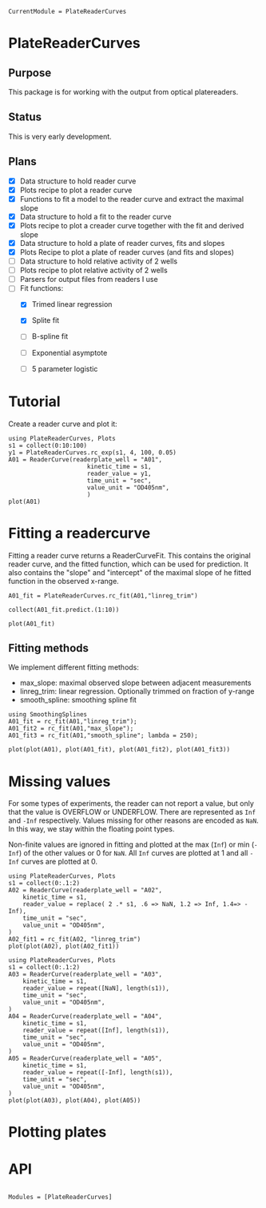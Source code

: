 ```@meta
CurrentModule = PlateReaderCurves
```

# PlateReaderCurves

## Purpose

This package is for working with the output from optical platereaders.

## Status

This is very early development.

## Plans

* [X] Data structure to hold reader curve
* [X] Plots recipe to plot a reader curve
* [X] Functions to fit a model to the reader curve and extract the maximal slope
* [X] Data structure to hold a fit to the reader curve
* [X] Plots recipe to plot a creader curve together with the fit and derived slope
* [X] Data structure to hold a plate of reader curves, fits and slopes
* [X] Plots Recipe to plot a plate of reader curves (and fits and slopes)
* [ ] Data structure to hold relative activity of 2 wells
* [ ] Plots recipe to plot relative activity of 2 wells
* [ ] Parsers for output files from readers I use
* [ ] Fit functions:
  - [X] Trimed linear regression
  - [X] Splite fit
  - [ ] B-spline fit
  - [ ] Exponential asymptote
  - [ ] 5 parameter logistic


# Tutorial

Create a reader curve and plot it:

```@example 1
using PlateReaderCurves, Plots
s1 = collect(0:10:100)
y1 = PlateReaderCurves.rc_exp(s1, 4, 100, 0.05)
A01 = ReaderCurve(readerplate_well = "A01",
                      kinetic_time = s1,
                      reader_value = y1,
                      time_unit = "sec",
                      value_unit = "OD405nm",
                      )
plot(A01)
```

# Fitting a readercurve

Fitting a reader curve returns a ReaderCurveFit.
This contains the original reader curve, and the fitted function, which can be used for prediction.
It also contains the "slope" and "intercept" of the maximal slope of he fitted function in the observed x-range.

```@example 1
A01_fit = PlateReaderCurves.rc_fit(A01,"linreg_trim")

collect(A01_fit.predict.(1:10))

plot(A01_fit)
```

## Fitting methods

We implement different fitting methods:

* max_slope: maximal observed slope between adjacent measurements
* linreg_trim: linear regression. Optionally trimmed on fraction of y-range
* smooth_spline: smoothing spline fit

```@example 1
using SmoothingSplines
A01_fit = rc_fit(A01,"linreg_trim");
A01_fit2 = rc_fit(A01,"max_slope");
A01_fit3 = rc_fit(A01,"smooth_spline"; lambda = 250);

plot(plot(A01), plot(A01_fit), plot(A01_fit2), plot(A01_fit3))
```

# Missing values

For some types of experiments, the reader can not report a value, but only that the value is OVERFLOW or UNDERFLOW.
There are represented as `Inf` and `-Inf` respectively.
Values missing for other reasons are encoded as `NaN`.
In this way, we stay within the floating point types.

Non-finite values are ignored in fitting and plotted at the max (`Inf`) or min (`-Inf`) of the other values or 0 for `NaN`.
All `Inf` curves are plotted at 1 and all `-Inf` curves are plotted at 0.

```@example 
using PlateReaderCurves, Plots
s1 = collect(0:.1:2)
A02 = ReaderCurve(readerplate_well = "A02",
	kinetic_time = s1,
	reader_value = replace( 2 .* s1, .6 => NaN, 1.2 => Inf, 1.4=> -Inf),
	time_unit = "sec",
	value_unit = "OD405nm",
)
A02_fit1 = rc_fit(A02, "linreg_trim")
plot(plot(A02), plot(A02_fit1))
```

```@example 
using PlateReaderCurves, Plots
s1 = collect(0:.1:2)
A03 = ReaderCurve(readerplate_well = "A03",
	kinetic_time = s1,
	reader_value = repeat([NaN], length(s1)),
	time_unit = "sec",
	value_unit = "OD405nm",
)
A04 = ReaderCurve(readerplate_well = "A04",
	kinetic_time = s1,
	reader_value = repeat([Inf], length(s1)),
	time_unit = "sec",
	value_unit = "OD405nm",
)
A05 = ReaderCurve(readerplate_well = "A05",
	kinetic_time = s1,
	reader_value = repeat([-Inf], length(s1)),
	time_unit = "sec",
	value_unit = "OD405nm",
)
plot(plot(A03), plot(A04), plot(A05))
```

# Plotting plates




# API

```@index
```

```@autodocs
Modules = [PlateReaderCurves]
```

